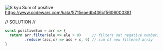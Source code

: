 ![8 kyu Sum of positive](https://github.com/user-attachments/assets/9ac9010e-70af-44cd-8ade-8d80be9347a9)
https://www.codewars.com/kata/5715eaedb436cf5606000381 

// SOLUTION //
```javascript
const positiveSum = arr => {
  return arr.filter(ele => ele > 0)   	// filters out negative numbers
         .reduce((acc,c) => acc + c, 0)	// sum of new filtered array
}
```
